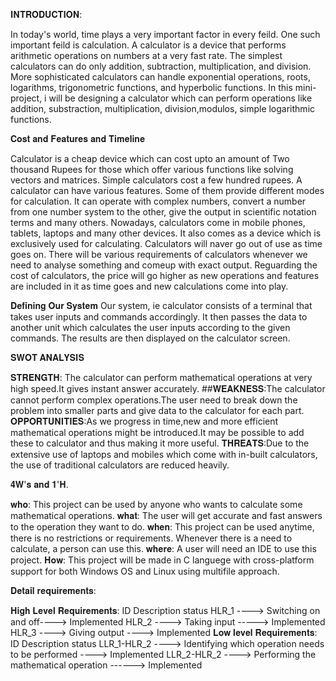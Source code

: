 𝐈𝐍𝐓𝐑𝐎𝐃𝐔𝐂𝐓𝐈𝐎𝐍:

In today's world, time plays a very important factor in every feild. One such important feild is calculation. A calculator is a device that performs arithmetic operations on numbers at a very fast rate. The simplest calculators can do only addition, subtraction, multiplication, and division. More sophisticated calculators can handle exponential operations, roots, logarithms, trigonometric functions, and hyperbolic functions. In this mini-project, i will be designing a calculator which can perform operations like addition, substraction, multiplication, division,modulos,  simple logarithmic functions.

𝐂𝐨𝐬𝐭 𝐚𝐧𝐝 𝐅𝐞𝐚𝐭𝐮𝐫𝐞𝐬 𝐚𝐧𝐝 𝐓𝐢𝐦𝐞𝐥𝐢𝐧𝐞

Calculator is a cheap device which can cost upto an amount of Two thousand Rupees for those which offer various functions like solving vectors and matrices. Simple calculators cost a few hundred rupees.
A calculator can have various features. Some of them provide different modes for calculation. It can operate with complex numbers, convert a number from one number system to the other, give the output in scientific notation terms and many others.
Nowadays, calculators come in mobile phones, tablets, laptops and many other devices. It also comes as a device which is exclusively used for calculating. Calculators will naver go out of use as time goes on. There will be various requirements of calculators whenever we need to analyse something and comeup with exact output. Reguarding the cost of calculators, the price will go higher as new operations and features are included in it as time goes and new calculations come into play.

𝐃𝐞𝐟𝐢𝐧𝐢𝐧𝐠 𝐎𝐮𝐫 𝐒𝐲𝐬𝐭𝐞𝐦
Our system, ie calculator consists of a terminal that takes user inputs and commands accordingly. It then passes the data to another unit which calculates the user inputs according to the given commands. The results are then displayed on the calculator screen.

𝐒𝐖𝐎𝐓 𝐀𝐍𝐀𝐋𝐘𝐒𝐈𝐒
 
 𝐒𝐓𝐑𝐄𝐍𝐆𝐓𝐇: The calculator can perform mathematical operations at very high speed.It gives instant answer accurately.
 ##𝐖𝐄𝐀𝐊𝐍𝐄𝐒𝐒:The calculator cannot perform complex operations.The user need to break down the problem into smaller parts and give data to the calculator for each part.
 𝐎𝐏𝐏𝐎𝐑𝐓𝐔𝐍𝐈𝐓𝐈𝐄𝐒:As we progress in time,new and more efficient mathematical operations might be introduced.It may be possible to add these to calculator and thus making                   it more useful.
  𝐓𝐇𝐑𝐄𝐀𝐓𝐒:Due to the extensive use of laptops and mobiles which come with in-built calculators, the use of traditional calculators are reduced heavily.
  
  𝟒𝐖'𝐬 𝐚𝐧𝐝 𝟏'𝐇.
  
  𝐰𝐡𝐨:
    This project can be used by anyone who wants to calculate some mathematical operations.
𝐰𝐡𝐚𝐭:
    The user will get accurate and fast answers to the operation they want to do.
𝐰𝐡𝐞𝐧:
    This project can be used anytime, there is no restrictions or requirements. Whenever there is a need to calculate, a person can use this.
 𝐰𝐡𝐞𝐫𝐞:
    A user will need an IDE to use this project.
 𝐇𝐨𝐰:
        This project will be made in C languege with cross-platform support for both Windows OS and Linux using multifile approach.
        
        
  𝐃𝐞𝐭𝐚𝐢𝐥 𝐫𝐞𝐪𝐮𝐢𝐫𝐞𝐦𝐞𝐧𝐭𝐬:
  
 𝐇𝐢𝐠𝐡 𝐋𝐞𝐯𝐞𝐥 𝐑𝐞𝐪𝐮𝐢𝐫𝐞𝐦𝐞𝐧𝐭𝐬:
                ID	         Description	        status
               HLR_1	---->    Switching on and off---->	Implemented
               HLR_2	---->     Taking input	  ----->      Implemented
               HLR_3	---->      Giving output	 ---->     Implemented
𝐋𝐨𝐰 𝐥𝐞𝐯𝐞𝐥 𝐑𝐞𝐪𝐮𝐢𝐫𝐞𝐦𝐞𝐧𝐭𝐬:
                 ID          	Description	                                          status
            LLR_1-HLR_2 ---->   	Identifying which operation needs to be performed	---->     Implemented
            LLR_2-HLR_2	 ---->    Performing the mathematical operation	  ------>           Implemented
            
            
        
        
